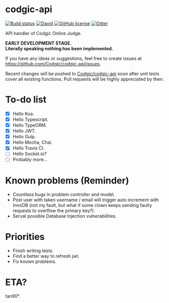 # codgic-api

[![Build status][travis-image]][travis-url]
[![David][david-image]][david-url]
[![GitHub license][license-image]][license-url]
[![Gitter][gitter-image]][gitter-url]

[david-image]: https://img.shields.io/david/Codgic/codgic-api.svg?style=flat-square
[david-url]: https://david-dm.org/Codgic/codgic-api
[gitter-image]: https://img.shields.io/gitter/room/nwjs/nw.js.svg?style=flat-square
[gitter-url]: https://gitter.im/Codgic/codgic-api
[license-image]: https://img.shields.io/badge/license-LGPL-blue.svg?style=flat-square
[license-url]: https://raw.githubusercontent.com/Codgic/codgic-api/master/LICENSE
[travis-image]: https://img.shields.io/travis/Codgic/codgic-api/master.svg?style=flat-square
[travis-url]: https://travis-ci.org/Codgic/codgic-api

API handler of Codgic Online Judge.

**EARLY DEVELOPMENT STAGE.**  
**Literally speaking nothing has been implemented.**

If you have any ideas or suggestions, feel free to create issues at https://github.com/Codgic/codgic-api/issues.

Recent changes will be pushed to [Codgic/codgic-api](https://github.com/codgic/codgic-api) soon after unit tests cover all existing functions. Pull requests will be highly appreciated by then.

# To-do list
- [x] Hello Koa.
- [x] Hello Typescript.
- [x] Hello TypeORM.
- [x] Hello JWT.
- [x] Hello Gulp.
- [x] Hello Mocha, Chai.
- [x] Hello Travis CI.
- [ ] Hello Socket.io?
- [ ] Probably more...

# Known problems (Reminder)
- Countless bugs in problem controller and model.
- Post user with taken username / email will trigger auto increment with InnoDB (not my fault, but what if some clown keeps sending faulty requests to overflow the primary key?).
- Serval possible Database Injection vulnerabilities.

# Priorities
- Finish writing tests.
- Find a better way to refresh jwt.
- Fix known problems.

# ETA?
tan90°.
